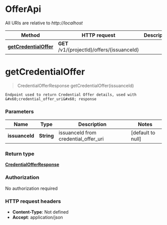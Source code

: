 # OfferApi

All URIs are relative to _http://localhost_

| Method                                                   | HTTP request                                | Description |
| -------------------------------------------------------- | ------------------------------------------- | ----------- |
| [**getCredentialOffer**](OfferApi.md#getCredentialOffer) | **GET** /v1/{projectId}/offers/{issuanceId} |             |

<a name="getCredentialOffer"></a>

# **getCredentialOffer**

> CredentialOfferResponse getCredentialOffer(issuanceId)

    Endpoint used to return Credential Offer details, used with &#x60;credential_offer_uri&#x60; response

### Parameters

| Name           | Type       | Description                          | Notes             |
| -------------- | ---------- | ------------------------------------ | ----------------- |
| **issuanceId** | **String** | issuanceId from credential_offer_uri | [default to null] |

### Return type

[**CredentialOfferResponse**](../Models/CredentialOfferResponse.md)

### Authorization

No authorization required

### HTTP request headers

- **Content-Type**: Not defined
- **Accept**: application/json

